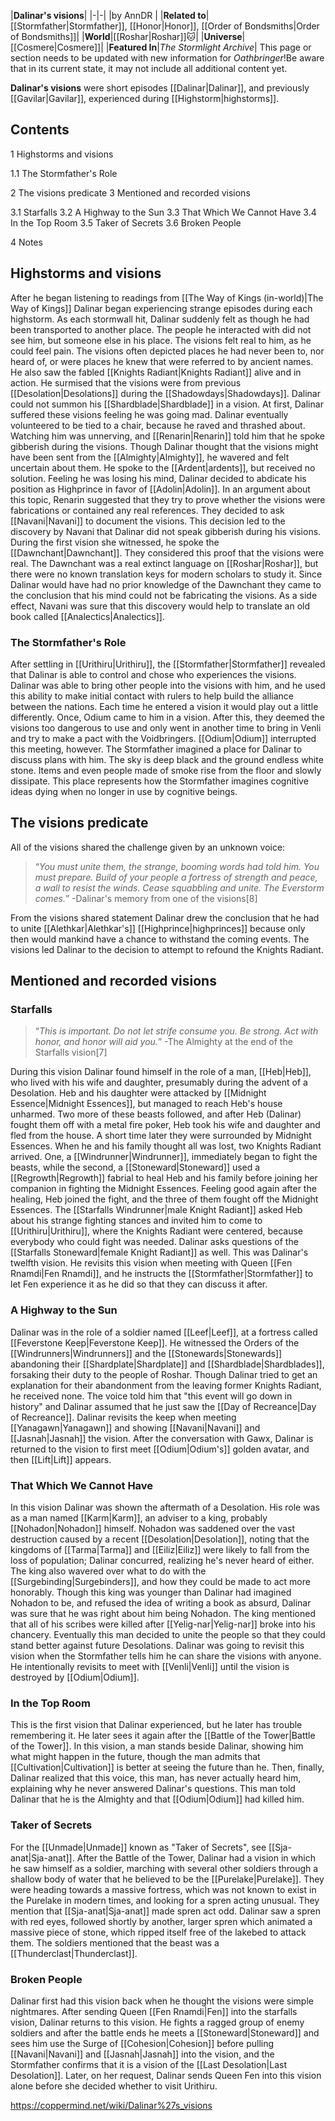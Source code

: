 |**Dalinar's visions**|
|-|-|
|by  AnnDR |
|**Related to**|[[Stormfather\|Stormfather]], [[Honor\|Honor]], [[Order of Bondsmiths\|Order of Bondsmiths]]|
|**World**|[[Roshar\|Roshar]]🐱︎|
|**Universe**|[[Cosmere\|Cosmere]]|
|**Featured In**|*The Stormlight Archive*|
This page or section needs to be updated with new information for *Oathbringer*!Be aware that in its current state, it may not include all additional content yet.

**Dalinar's visions** were short episodes [[Dalinar\|Dalinar]], and previously [[Gavilar\|Gavilar]], experienced during [[Highstorm\|highstorms]].

## Contents

1 Highstorms and visions

1.1 The Stormfather's Role


2 The visions predicate
3 Mentioned and recorded visions

3.1 Starfalls
3.2 A Highway to the Sun
3.3 That Which We Cannot Have
3.4 In the Top Room
3.5 Taker of Secrets
3.6 Broken People


4 Notes


## Highstorms and visions
After he began listening to readings from [[The Way of Kings (in-world)\|The Way of Kings]] Dalinar began experiencing strange episodes during each highstorm. As each stormwall hit, Dalinar suddenly felt as though he had been transported to another place. The people he interacted with did not see him, but someone else in his place. The visions felt real to him, as he could feel pain. The visions often depicted places he had never been to, nor heard of, or were places he knew that were referred to by ancient names. He also saw the fabled [[Knights Radiant\|Knights Radiant]] alive and in action. He surmised that the visions were from previous [[Desolation\|Desolations]] during the [[Shadowdays\|Shadowdays]]. Dalinar could not summon his [[Shardblade\|Shardblade]] in a vision.
At first, Dalinar suffered these visions feeling he was going mad. Dalinar eventually volunteered to be tied to a chair, because he raved and thrashed about. Watching him was unnerving, and [[Renarin\|Renarin]] told him that he spoke gibberish during the visions. Though Dalinar thought that the visions might have been sent from the [[Almighty\|Almighty]], he wavered and felt uncertain about them. He spoke to the [[Ardent\|ardents]], but received no solution. Feeling he was losing his mind, Dalinar decided to abdicate his position as Highprince in favor of [[Adolin\|Adolin]]. In an argument about this topic, Renarin suggested that they try to prove whether the visions were fabrications or contained any real references. They decided to ask [[Navani\|Navani]] to document the visions.
This decision led to the discovery by Navani that Dalinar did not speak gibberish during his visions. During the first vision she witnessed, he spoke the [[Dawnchant\|Dawnchant]]. They considered this proof that the visions were real. The Dawnchant was a real extinct language on [[Roshar\|Roshar]], but there were no known translation keys for modern scholars to study it. Since Dalinar would have had no prior knowledge of the Dawnchant they came to the conclusion that his mind could not be fabricating the visions. As a side effect, Navani was sure that this discovery would help to translate an old book called [[Analectics\|Analectics]].

### The Stormfather's Role
After settling in [[Urithiru\|Urithiru]], the [[Stormfather\|Stormfather]] revealed that Dalinar is able to control and chose who experiences the visions. Dalinar was able to bring other people into the visions with him, and he used this ability to make initial contact with rulers to help build the alliance between the nations. Each time he entered a vision it would play out a little differently. Once, Odium came to him in a vision. After this, they deemed the visions too dangerous to use and only went in another time to bring in Venli and try to make a pact with the Voidbringers. [[Odium\|Odium]] interrupted this meeting, however.
The Stormfather imagined a place for Dalinar to discuss plans with him. The sky is deep black and the ground endless white stone. Items and even people made of smoke rise from the floor and slowly dissipate. This place represents how the Stormfather imagines cognitive ideas dying when no longer in use by cognitive beings.

## The visions predicate
All of the visions shared the challenge given by an unknown voice:

>“*You must unite them, the strange, booming words had told him. You must prepare. Build of your people a fortress of strength and peace, a wall to resist the winds. Cease squabbling and unite. The Everstorm comes.*”
\-Dalinar's memory from one of the visions[8]


From the visions shared statement Dalinar drew the conclusion that he had to unite [[Alethkar\|Alethkar's]] [[Highprince\|highprinces]] because only then would mankind have a chance to withstand the coming events. The visions led Dalinar to the decision to attempt to refound the Knights Radiant.

## Mentioned and recorded visions
### Starfalls
>“*This is important. Do not let strife consume you. Be strong. Act with honor, and honor will aid you.*”
\-The Almighty at the end of the Starfalls vision[7]


During this vision Dalinar found himself in the role of a man, [[Heb\|Heb]], who lived with his wife and daughter, presumably during the advent of a Desolation. Heb and his daughter were attacked by [[Midnight Essence\|Midnight Essences]], but managed to reach Heb's house unharmed. Two more of these beasts followed, and after Heb (Dalinar) fought them off with a metal fire poker, Heb took his wife and daughter and fled from the house. A short time later they were surrounded by Midnight Essences. When he and his family thought all was lost, two Knights Radiant arrived. One, a [[Windrunner\|Windrunner]], immediately began to fight the beasts, while the second, a [[Stoneward\|Stoneward]] used a [[Regrowth\|Regrowth]] fabrial to heal Heb and his family before joining her companion in fighting the Midnight Essences. Feeling good again after the healing, Heb joined the fight, and the three of them fought off the Midnight Essences. The [[Starfalls Windrunner\|male Knight Radiant]] asked Heb about his strange fighting stances and invited him to come to [[Urithiru\|Urithiru]], where the Knights Radiant were centered, because everybody who could fight was needed. Dalinar asks questions of the [[Starfalls Stoneward\|female Knight Radiant]] as well.
This was Dalinar's twelfth vision.
He revisits this vision when meeting with Queen [[Fen Rnamdi\|Fen Rnamdi]], and he instructs the [[Stormfather\|Stormfather]] to let Fen experience it as he did so that they can discuss it after.

### A Highway to the Sun
Dalinar was in the role of a soldier named [[Leef\|Leef]], at a fortress called [[Feverstone Keep\|Feverstone Keep]]. He witnessed the Orders of the [[Windrunners\|Windrunners]] and the [[Stonewards\|Stonewards]] abandoning their [[Shardplate\|Shardplate]] and [[Shardblade\|Shardblades]], forsaking their duty to the people of Roshar. Though Dalinar tried to get an explanation for their abandonment from the leaving former Knights Radiant, he received none. The voice told him that "this event will go down in history" and Dalinar assumed that he just saw the [[Day of Recreance\|Day of Recreance]].
Dalinar revisits the keep when meeting [[Yanagawn\|Yanagawn]] and showing [[Navani\|Navani]] and [[Jasnah\|Jasnah]] the vision. After the conversation with Gawx, Dalinar is returned to the vision to first meet [[Odium\|Odium's]] golden avatar, and then [[Lift\|Lift]] appears.

### That Which We Cannot Have
In this vision Dalinar was shown the aftermath of a Desolation. His role was as a man named [[Karm\|Karm]], an adviser to a king, probably [[Nohadon\|Nohadon]] himself. Nohadon was saddened over the vast destruction caused by a recent [[Desolation\|Desolation]], noting that the kingdoms of [[Tarma\|Tarma]] and [[Eiliz\|Eiliz]] were likely to fall from the loss of population; Dalinar concurred, realizing he's never heard of either. The king also wavered over what to do with the [[Surgebinding\|Surgebinders]], and how they could be made to act more honorably. Though this king was younger than Dalinar had imagined Nohadon to be, and refused the idea of writing a book as absurd, Dalinar was sure that he was right about him being Nohadon. The king mentioned that all of his scribes were killed after [[Yelig-nar\|Yelig-nar]] broke into his chancery. Eventually this man decided to unite the people so that they could stand better against future Desolations.
Dalinar was going to revisit this vision when the Stormfather tells him he can share the visions with anyone. He intentionally revisits to meet with [[Venli\|Venli]] until the vision is destroyed by [[Odium\|Odium]].

### In the Top Room
This is the first vision that Dalinar experienced, but he later has trouble remembering it. He later sees it again after the [[Battle of the Tower\|Battle of the Tower]]. In this vision, a man stands beside Dalinar, showing him what might happen in the future, though the man admits that [[Cultivation\|Cultivation]] is better at seeing the future than he. Then, finally, Dalinar realized that this voice, this man, has never actually heard him, explaining why he never answered Dalinar's questions. This man told Dalinar that he is the Almighty and that [[Odium\|Odium]] had killed him.

### Taker of Secrets
For the [[Unmade\|Unmade]] known as "Taker of Secrets", see [[Sja-anat\|Sja-anat]].
After the Battle of the Tower, Dalinar had a vision in which he saw himself as a soldier, marching with several other soldiers through a shallow body of water that he believed to be the [[Purelake\|Purelake]]. They were heading towards a massive fortress, which was not known to exist in the Purelake in modern times, and looking for a spren acting unusual. They mention that [[Sja-anat\|Sja-anat]] made spren act odd. Dalinar saw a spren with red eyes, followed shortly by another, larger spren which animated a massive piece of stone, which ripped itself free of the lakebed to attack them. The soldiers mentioned that the beast was a [[Thunderclast\|Thunderclast]].

### Broken People
Dalinar first had this vision back when he thought the visions were simple nightmares. After sending Queen [[Fen Rnamdi\|Fen]] into the starfalls vision, Dalinar returns to this vision. He fights a ragged group of enemy soldiers and after the battle ends he meets a [[Stoneward\|Stoneward]] and sees him use the Surge of [[Cohesion\|Cohesion]] before pulling [[Navani\|Navani]] and [[Jasnah\|Jasnah]] into the vision, and the Stormfather confirms that it is a vision of the [[Last Desolation\|Last Desolation]]. Later, on her request, Dalinar sends Queen Fen into this vision alone before she decided whether to visit Urithiru. 



https://coppermind.net/wiki/Dalinar%27s_visions